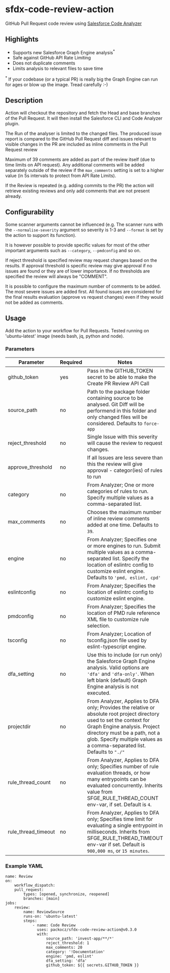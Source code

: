 # sfdx-code-review-action
GitHub Pull Request code review using [Salesforce Code Analyzer](https://forcedotcom.github.io/sfdx-scanner/en/scanner-commands/run/)
## Highlights
- Supports new Salesforce Graph Engine analysis<sup>*</sup>
- Safe against GitHub API Rate Limiting
- Does not duplicate comments
- Limits analysis to relevant files to save time

<sup>*</sup> If your codebase (or a typical PR) is really big the Graph Engine can run for ages or blow up the image. Tread carefully :-)
## Description
Action will checkout the repository and fetch the Head and base branches of the Pull Request. It will then install the Salesforce CLI and Code Analyzer plugin.

The Run of the analyser is limited to the changed files. The produced issue report is compared to the GitHub Pull Request diff and issues relevant to visible changes in the PR are included as inline comments in the Pull Request review

Maximum of 39 comments are added as part of the review itself (due to time limits on API request). Any additional comments will be added separately outside of the review if the ```max_comments``` setting is set to a higher value (in 5s intervals to protect from API Rate Limits). 

If the Review is repeated (e.g. adding commits to the PR) the action will retrieve existing reviews and only add comments that are not present already. 
## Configurability
Some scanner arguments cannot be influenced (e.g. The scanner runs with the ```--normalise-severity``` argument so severity is 1-3 and ```--format``` is set by the action to support its function). 

It is however possible to provide specific values for most of the other important arguments such as ```--category```, ```--pmdconfig``` and so on.

If reject threshold is specified review may request changes based on the results. If approval threshold is specific review may give approval if no issues are found or they are of lower importance. If no thresholds are specified the review will always be "COMMENT". 

It is possible to configure the maximum number of comments to be added. The most severe issues are added first. All found issues are considered for the final results evaluation (approve vs request changes) even if they would not be added as comments.

## Usage
Add the action to your workflow for Pull Requests. Tested running on 'ubuntu-latest' image (needs bash, jq, python and node).
### Parameters
| Parameter         | Required     | Notes |
|--------------|-----------|------------|
| github_token | yes      | Pass in the GITHUB_TOKEN secret to be able to make the Create PR Review API Call        |
| source_path      | no  | Path to the package folder containing source to be analysed. Git Diff will be performend in this folder and only changed files will be considered. Defaults to ```force-app```      |
| reject_threshold  | no | Single Issue with this severity will cause the review to request changes. |
| approve_threshold | no | If all Issues are less severe than this the review will give approval - categor(ies) of rules to run |
| category          | no | From Analyzer; One or more categories of rules to run. Specify multiple values as a comma-separated list.  |
| max_comments          | no | Chooses the maximum number of inline review comments added at one time. Defaults to ```39```. |
| engine          | no | From Analyzer; Specifies one or more engines to run. Submit multiple values as a comma-separated list. Specify the location of eslintrc config to customize eslint engine. Defaults to ```'pmd, eslint, cpd'```  |
| eslintconfig          | no | From Analyzer;  Specifies the location of eslintrc config to customize eslint engine.  |
| pmdconfig          | no | From Analyzer;  Specifies the location of PMD rule reference XML file to customize rule selection.  |
| tsconfig          | no | From Analyzer;  Location of tsconfig.json file used by eslint-typescript engine.  |
| dfa_setting          | no | Use this to include (or run only) the Salesforce Graph Engine analysis. Valid options are ```'dfa'``` and ```'dfa-only'```. When left blank (default) Graph Engine analysis is not executed.  |
| projectdir          | no | From Analyzer, Applies to DFA only; Provides the relative or absolute root project directory used to set the context for Graph Engine analysis. Project directory must be a path, not a glob. Specify multiple values as a comma-separated list. Defaults to ```"./"```  |
| rule_thread_count          | no | From Analyzer, Applies to DFA only; Specifies number of rule evaluation threads, or how many entrypoints can be evaluated concurrently. Inherits value from SFGE_RULE_THREAD_COUNT env-var, if set. Default is ```4```.  |
| rule_thread_timeout          | no | From Analyzer, Applies to DFA only; Specifies time limit for evaluating a single entrypoint in milliseconds. Inherits from SFGE_RULE_THREAD_TIMEOUT env-var if set. Default is ```900,000 ms```, or ```15 minutes```.  |



### Example YAML

```
name: Review
on:
    workflow_dispatch:
    pull_request:
        types: [opened, synchronize, reopened]
        branches: [main]
jobs:
    review:
        name: ReviewSource
        runs-on: 'ubuntu-latest'
        steps:
            - name: Code Review
              uses: packocz/sfdx-code-review-action@v0.3.0
              with:
                  source_path: 'invest-app/**/*'
                  reject_threshold: 1
                  max_comments: 20
                  category: '!Documentation'
                  engine: 'pmd, eslint'
                  dfa_setting: 'dfa'
                  github_token: ${{ secrets.GITHUB_TOKEN }}
```

